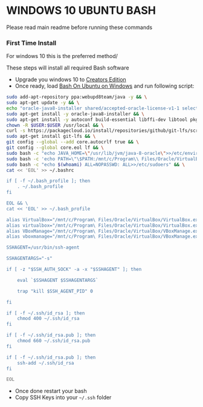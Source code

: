 WINDOWS 10 UBUNTU BASH
=================

Please read main readme before running these commands

### First Time Install

For windows 10 this is the preferred method/

These steps will install all required Bash software 

- Upgrade you windows 10 to [Creators Edition](https://www.microsoft.com/en-us/software-download/windows10) 
- Once ready, load [Bash On Ubuntu on Windows](https://msdn.microsoft.com/en-au/commandline/wsl/about) and run following script: 

```bash
sudo add-apt-repository ppa:webupd8team/java -y && \
sudo apt-get update -y && \
echo "oracle-java8-installer shared/accepted-oracle-license-v1-1 select true" | sudo debconf-set-selections && \
sudo apt-get install -y oracle-java8-installer && \
sudo apt-get install -y autoconf build-essential libffi-dev libtool pkg-config gcc make libcurl4-openssl-dev libssl-dev python3 python3-dev python3-pip python3-cryptography python3-openssl python3-setuptools python3-boto python3-httplib2 python3-six python3-packaging python3-appdirs nodejs nodejs-legacy unzip maven git npm && \
chown -R $USER:$USER /usr/local && \
curl -s https://packagecloud.io/install/repositories/github/git-lfs/script.deb.sh | sudo bash && \
sudo apt-get install git-lfs && \
git config --global --add core.autocrlf true && \
git config --global core.eol lf && \
sudo bash -c "echo JAVA_HOME=\"/usr/lib/jvm/java-8-oracle\">>/etc/environment" && \
sudo bash -c 'echo PATH=\"\$PATH:/mnt/c/Program\\ Files/Oracle/VirtualBox\">>/etc/environment' && \
sudo bash -c "echo $(whoami) ALL=NOPASSWD: ALL>>/etc/sudoers" && \
cat << 'EOL' >> ~/.bashrc

if [ -f ~/.bash_profile ]; then
    . ~/.bash_profile
fi

EOL && \
cat << 'EOL' >> ~/.bash_profile

alias VirtualBox="/mnt/c/Program\ Files/Oracle/VirtualBox/VirtualBox.exe"
alias virtualbox="/mnt/c/Program\ Files/Oracle/VirtualBox/VirtualBox.exe"
alias VBoxManage="/mnt/c/Program\ Files/Oracle/VirtualBox/VBoxManage.exe"
alias vboxmanage="/mnt/c/Program\ Files/Oracle/VirtualBox/VBoxManage.exe"

SSHAGENT=/usr/bin/ssh-agent

SSHAGENTARGS="-s"

if [ -z "$SSH_AUTH_SOCK" -a -x "$SSHAGENT" ]; then

    eval `$SSHAGENT $SSHAGENTARGS`

    trap "kill $SSH_AGENT_PID" 0

fi

if [ -f ~/.ssh/id_rsa ]; then
	chmod 400 ~/.ssh/id_rsa
fi

if [ -f ~/.ssh/id_rsa.pub ]; then
	chmod 660 ~/.ssh/id_rsa.pub
fi

if [ -f ~/.ssh/id_rsa.pub ]; then
	ssh-add ~/.ssh/id_rsa
fi

EOL
```
- Once done restart your bash
- Copy SSH Keys into your ```~/.ssh``` folder


